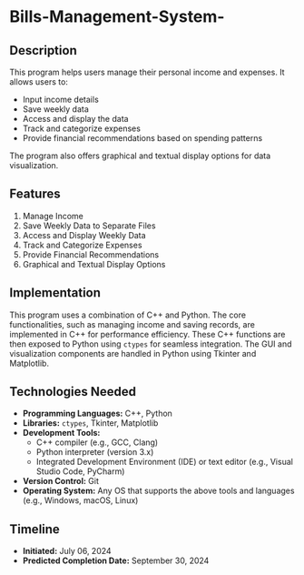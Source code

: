 # Bills-Management-System-

## Description
This program helps users manage their personal income and expenses. It allows users to:
- Input income details
- Save weekly data
- Access and display the data
- Track and categorize expenses
- Provide financial recommendations based on spending patterns

The program also offers graphical and textual display options for data visualization.

## Features
1. Manage Income
2. Save Weekly Data to Separate Files
3. Access and Display Weekly Data
4. Track and Categorize Expenses
5. Provide Financial Recommendations
6. Graphical and Textual Display Options

## Implementation
This program uses a combination of C++ and Python. The core functionalities, such as managing income and saving records, are implemented in C++ for performance efficiency. These C++ functions are then exposed to Python using `ctypes` for seamless integration. The GUI and visualization components are handled in Python using Tkinter and Matplotlib.

## Technologies Needed
- **Programming Languages:** C++, Python
- **Libraries:** `ctypes`, Tkinter, Matplotlib
- **Development Tools:** 
  - C++ compiler (e.g., GCC, Clang)
  - Python interpreter (version 3.x)
  - Integrated Development Environment (IDE) or text editor (e.g., Visual Studio Code, PyCharm)
- **Version Control:** Git
- **Operating System:** Any OS that supports the above tools and languages (e.g., Windows, macOS, Linux)

## Timeline
- **Initiated:** July 06, 2024
- **Predicted Completion Date:** September 30, 2024
